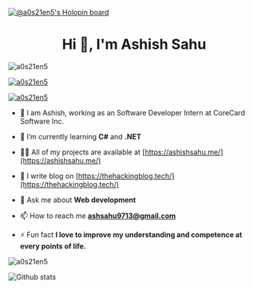 [![@a0s21en5's Holopin board](https://holopin.io/api/user/board?user=a0s21en5)](https://holopin.io/@a0s21en5)

<h1 align="center">Hi 👋, I'm Ashish Sahu</h1>

<p align="left"> <img src="https://komarev.com/ghpvc/?username=a0s21en5&label=Profile%20views&color=0e75b6&style=flat" alt="a0s21en5" /> </p>

<p align="left"> <a href="https://github.com/ryo-ma/github-profile-trophy"><img src="https://github-profile-trophy.vercel.app/?username=a0s21en5" alt="a0s21en5" /></a> </p>

<p align="left"> <a href="https://twitter.com/a0s21en5" target="blank"><img src="https://img.shields.io/twitter/follow/a0s21en5?logo=twitter&style=for-the-badge" alt="a0s21en5" /></a> </p>

- 👀 I am Ashish, working as an Software Developer Intern at CoreCard Software Inc.

- 🌱 I’m currently learning **C#** and **.NET**

- 👨‍💻 All of my projects are available at [https://ashishsahu.me/](https://ashishsahu.me/)

- 📝 I write blog on [https://thehackingblog.tech/](https://thehackingblog.tech/)

- 💬 Ask me about **Web development**

- 📫 How to reach me **ashsahu9713@gmail.com**

- ⚡ Fun fact **I love to improve my understanding and competence at every points of life.**


<p><img align="center" src="https://github-readme-streak-stats.herokuapp.com/?user=a0s21en5&" alt="a0s21en5" /></p>


![Github stats](https://github-readme-stats.vercel.app/api?username=a0s21en5)
